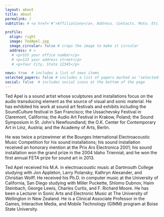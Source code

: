 ```yaml
---
layout: about
title: about
permalink: /
subtitle: # <a href='#'>Affiliations</a>. Address. Contacts. Moto. Etc.

profile:
  align: right
  image: TedApel.jpg
  image_circular: false # crops the image to make it circular
  address: # >
   # <p>555 your office number</p>
   # <p>123 your address street</p>
   # <p>Your City, State 12345</p>

news: true  # includes a list of news items
selected_papers: false # includes a list of papers marked as "selected={true}"
social: false  # includes social icons at the bottom of the page
---
```


Ted Apel is a sound artist whose sculptures and installations focus on the audio transducing element as the source of visual and sonic material.
He has exhibited his work at sound art festivals and exhibits including the SoundCulture festival in San Francisco; the Ussachevsky Festival in Claremont, California; the Audio Art Festival in Krakow, Poland; the Sound Symposium in St. John's Newfoundland; the O.K. Center for Contemporary Art in Linz, Austria; and the Academy of Arts, Berlin.

He was twice a prizewinner at the Bourges International Electroacoustic Music Competition for his sound installations; his sound installation received an honorary mention at the Prix Ars Electronica 2001; his sound installation won the grand prize in the 2004 Idaho Triennial; and he won the first annual FETA prize for sound art in 2013.

Ted Apel received his M.A. in electroacoustic music at Dartmouth College studying with Jon Appleton, Larry Polansky, Kathryn Alexander, and Christian Wolff. He received his Ph.D. in computer music at the University of California, San Diego studying with Miller Puckette, Shlomo Dubnov, Haim Steinbach, George Lewis, Charles Curtis, and F. Richard Moore. He has been a Lecturer in Sonic Arts and Electronic Music at The University of Wellington in New Zealand. He is a Clinical Associate Professor in the Games, Interactive Media, and Mobile Technology (GIMM) program at Boise State University.

